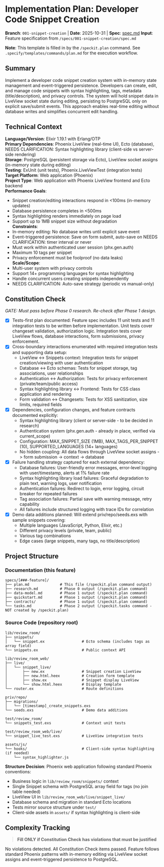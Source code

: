 # Implementation Plan: Developer Code Snippet Creation

**Branch**: `001-snippet-creation` | **Date**: 2025-10-31 | **Spec**: [spec.md](spec.md)
**Input**: Feature specification from `/specs/001-snippet-creation/spec.md`

**Note**: This template is filled in by the `/speckit.plan` command. See `.specify/templates/commands/plan.md` for the execution workflow.

## Summary

Implement a developer code snippet creation system with in-memory state management and event-triggered persistence. Developers can create, edit, and manage code snippets with syntax highlighting, tags, metadata (title/description), and privacy controls. The system will hold snippet data in LiveView socket state during editing, persisting to PostgreSQL only on explicit save/submit events. This approach enables real-time editing without database writes and simplifies concurrent edit handling.

## Technical Context

**Language/Version**: Elixir 1.19.1 with Erlang/OTP  
**Primary Dependencies**: Phoenix LiveView (real-time UI), Ecto (database), NEEDS CLARIFICATION: Syntax highlighting library (client-side vs server-side rendering)  
**Storage**: PostgreSQL (persistent storage via Ecto), LiveView socket assigns (in-memory state during editing)  
**Testing**: ExUnit (unit tests), Phoenix.LiveViewTest (integration tests)  
**Target Platform**: Web application (Phoenix)  
**Project Type**: Web application with Phoenix LiveView frontend and Ecto backend  
**Performance Goals**: 
- Snippet creation/editing interactions respond in <100ms (in-memory updates)
- Database persistence completes in <500ms
- Syntax highlighting renders immediately on page load
- Support up to 1MB snippet size without degradation  
**Constraints**: 
- In-memory editing: No database writes until explicit save event
- Event-triggered persistence: Save on form submit, auto-save on NEEDS CLARIFICATION: timer interval or never
- Must work within authenticated user session (phx.gen.auth)
- Maximum 10 tags per snippet
- Privacy enforcement must be foolproof (no data leaks)  
**Scale/Scope**: 
- Multi-user system with privacy controls
- Support 14+ programming languages for syntax highlighting
- Handle concurrent users creating snippets independently
- NEEDS CLARIFICATION: Auto-save strategy (periodic vs manual-only)

## Constitution Check

*GATE: Must pass before Phase 0 research. Re-check after Phase 1 design.*

- [x] Tests-first plan documented: Feature spec includes 11 unit tests and 11 integration tests to be written before implementation. Unit tests cover changeset validation, authorization logic. Integration tests cover LiveView flows, database interactions, form submissions, privacy enforcement.
- [x] Cross-boundary interactions enumerated with required integration tests and supporting data setup:
  - LiveView <-> Snippets context: Integration tests for snippet creation/viewing with user authentication
  - Database <-> Ecto schemas: Tests for snippet storage, tag associations, user relationships
  - Authentication <-> Authorization: Tests for privacy enforcement (private/team/public access)
  - Syntax highlighting library <-> Frontend: Tests for CSS class application and rendering
  - Form validation <-> Changesets: Tests for XSS sanitization, size limits, required fields
- [x] Dependencies, configuration changes, and feature contracts documented explicitly:
  - Syntax highlighting library (client or server-side - to be decided in research)
  - Authentication system (phx.gen.auth - already in place, verified via current_scope)
  - Configuration: MAX_SNIPPET_SIZE (1MB), MAX_TAGS_PER_SNIPPET (10), SUPPORTED_LANGUAGES (14+ languages)
  - No hidden coupling: All data flows through LiveView socket assigns -> form submission -> context -> database
- [x] Failure handling strategy captured for each external dependency:
  - Database failures: User-friendly error messages, error-level logging with user/timestamp, alerts at 1% failure rate
  - Syntax highlighting library load failures: Graceful degradation to plain text, warning logs, user notification
  - Authentication failures: Redirect to login, error logging, circuit breaker for repeated failures
  - Tag association failures: Partial save with warning message, retry capability
  - All failures include structured logging with trace IDs for correlation
- [x] Demo data additions planned: Will extend priv/repo/seeds.exs with sample snippets covering:
  - Multiple languages (JavaScript, Python, Elixir, etc.)
  - Different privacy levels (private, team, public)
  - Various tag combinations
  - Edge cases (large snippets, many tags, no title/description)

## Project Structure

### Documentation (this feature)

```text
specs/[###-feature]/
├── plan.md              # This file (/speckit.plan command output)
├── research.md          # Phase 0 output (/speckit.plan command)
├── data-model.md        # Phase 1 output (/speckit.plan command)
├── quickstart.md        # Phase 1 output (/speckit.plan command)
├── contracts/           # Phase 1 output (/speckit.plan command)
└── tasks.md             # Phase 2 output (/speckit.tasks command - NOT created by /speckit.plan)
```

### Source Code (repository root)

```text
lib/review_room/
├── snippets/
│   └── snippet.ex                 # Ecto schema (includes tags as array field)
└── snippets.ex                    # Public context API

lib/review_room_web/
├── live/
│   └── snippet_live/
│       ├── new.ex                 # Snippet creation LiveView
│       ├── new.html.heex          # Creation form template
│       ├── show.ex                # Snippet display LiveView
│       └── show.html.heex         # Display template
└── router.ex                      # Route definitions

priv/repo/
├── migrations/
│   └── [timestamp]_create_snippets.exs
└── seeds.exs                      # Demo data additions

test/review_room/
└── snippets_test.exs              # Context unit tests

test/review_room_web/live/
└── snippet_live_test.exs          # LiveView integration tests

assets/js/
└── hooks/                         # Client-side syntax highlighting (if needed)
    └── syntax_highlighter.js
```

**Structure Decision**: Phoenix web application following standard Phoenix conventions:
- Business logic in `lib/review_room/snippets/` context
- Single Snippet schema with PostgreSQL array field for tags (no join table needed)
- LiveView UI in `lib/review_room_web/live/snippet_live/`
- Database schema and migration in standard Ecto locations
- Tests mirror source structure under `test/`
- Client-side assets in `assets/` if syntax highlighting is client-side

## Complexity Tracking

> **Fill ONLY if Constitution Check has violations that must be justified**

No violations detected. All Constitution Check items passed. Feature follows standard Phoenix patterns with in-memory editing via LiveView socket assigns and event-triggered persistence to PostgreSQL.
